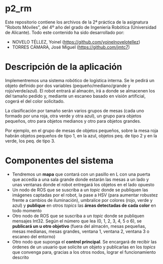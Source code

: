 # p2_rm
Este repositorio contiene los archivos de la 2ª práctica de la asignatura "Robots Móviles", del 4º año del grado de Ingeniería Robótica (Universidad de Alicante). Todo este contenido ha sido desarrollado por:
* NOVELO TÉLLEZ, Yoinel (https://github.com/yoinelnovelotellez)
* TORRES CÁMARA, José Miguel (https://github.com/jmtc7)

# Descripción de la aplicación
Implementremos una sistema robótico de logística interna. Se le pedirá un objeto definido por dos variables (pequeño/mediano/grande y rojo/verde/azul). El robot entrará al almacén, irá a donde se almacenen los del tamaño pedido y, mediante un escaneo basado en visión artificial, cogerá el del color solicitado.

La clasificación por tamaño serán varios grupos de mesas (cada uno formado por una roja, otra verde y otra azul), un grupo para objetos pequeños, otro para objetos medianos y otro para objetos grandes.

Por ejemplo, en el grupo de mesas de objetos pequeños, sobre la mesa roja habrán objetos pequeños de tipo 1, en la azul, objetos peq. de tipo 2 y en la verde, los peq. de tipo 3.

# Componentes del sistema
* Tendremos un **mapa** que contará con un pasillo en L con una puerta que accedía a una sala grande donde estarán las mesas a un lado y unas ventanas donde el robot entregará los objetos en el lado opuesto
* Un nodo de ROS que se suscriba a un *topic* donde se publiquen las imágenes captadas por el robot, la pase a HSV (para aumentar robustez frente a cambios de iluminación), umbralice por colores (rojo, verde y azul) y **publique** en otros *topics* las **áreas detectadas de cada color** en todo momento
* Otro nodo de ROS que se suscriba a un *topic* donde se publiquen mensajes Int32. Según el número que lea (0, 1, 2, 3, 4, 5 o 6), se **publicará un u otro objetivo** (fuera del almacén, mesas pequeñas, mesas medianas, mesas grandes, ventana 1, ventana 2, ventana 3 o escaneo del entorno)
* Otro nodo que suponga el **control principal**. Se encargará de recibir las órdenes de un usuario que solicite un objeto y publicarlas en los *topics* que convenga para, gracias a los otros nodos, lograr el funcionamiento descrito
